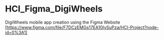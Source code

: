 # HCI_Figma_DigiWheels
DigiWheels mobile app creation using the Figma Website
[https://www.figma.com/file/F7DCzEMGs17EA10IySuPza/HCI-Project?node-id=0%3A1]
